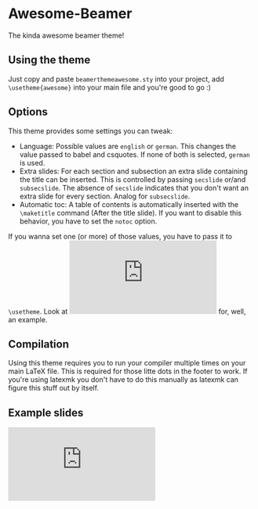 # Awesome-Beamer
The kinda awesome beamer theme!

## Using the theme
Just copy and paste `beamerthemeawesome.sty` into your project, add `\usetheme{awesome}` into your main file and you're good to go :)

## Options
This theme provides some settings you can tweak:
- Language: Possible values are `english` or `german`. This changes the value passed to babel and csquotes. If none of both is selected, `german` is used.
- Extra slides: For each section and subsection an extra slide containing the title can be inserted. This is controlled by passing `secslide` or/and `subsecslide`. The absence of `secslide` indicates that you don't want an extra slide for every section. Analog for `subsecslide`.
- Automatic toc: A table of contents is automatically inserted with the `\maketitle` command (After the title slide). If you want to disable this behavior, you have to set the `notoc` option.

If you wanna set one (or more) of those values, you have to pass it to `\usetheme`. Look at ![example.tex](https://github.com/LukasPietzschmann/awesome-beamer/blob/master/example.tex) for, well, an example.

## Compilation
Using this theme requires you to run your compiler multiple times on your main LaTeX file. This is required for those litte dots in the footer to work.
If you're using latexmk you don't have to do this manually as latexmk can figure this stuff out by itself.


## Example slides
![example.pdf](https://github.com/LukasPietzschmann/awesome-beamer/blob/master/example.pdf)
